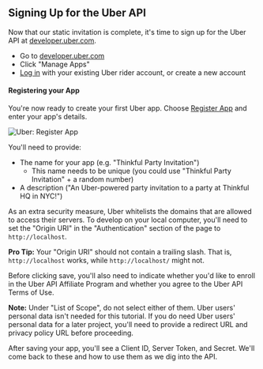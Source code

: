 ## Signing Up for the Uber API

Now that our static invitation is complete, it's time to sign up for the Uber API at [developer.uber.com](https://developer.uber.com/?utm_source=thinkful&utm_campaign=party-invite-guide&utm_medium=link).

- Go to [developer.uber.com](https://developer.uber.com/?utm_source=thinkful&utm_campaign=party-invite-guide&utm_medium=link)
- Click "Manage Apps"
- [Log in](https://login.uber.com/login?utm_source=thinkful&utm_campaign=party-invite-guide&utm_medium=link) with your existing Uber rider account, or create a new account


#### Registering your App

You're now ready to create your first Uber app. Choose [Register App](https://login.uber.com/applications/new?utm_source=thinkful&utm_campaign=party-invite-guide&utm_medium=link) and enter your app's details.

![Uber: Register App](https://cloud.githubusercontent.com/assets/791818/4960931/e0886274-66c8-11e4-943d-8de15574e642.png)

You'll need to provide:

- The name for your app (e.g. "Thinkful Party Invitation")
    - This name needs to be unique (you could use "Thinkful Party Invitation" + a random number)
- A description ("An Uber-powered party invitation to a party at Thinkful HQ in NYC!")

As an extra security measure, Uber whitelists the domains that are allowed to access their servers. To develop on your local computer, you'll need to set the "Origin URI" in the "Authentication" section of the page to `http://localhost`.

__Pro Tip:__ Your "Origin URI" should not contain a trailing slash. That is, `http://localhost` works, while `http://localhost/` might not.

Before clicking save, you'll also need to indicate whether you'd like to enroll in the Uber API Affiliate Program and whether you agree to the Uber API Terms of Use.

__Note:__ Under "List of Scope", do not select either of them. Uber users' personal data isn't needed for this tutorial. If you do need Uber users' personal data for a later project, you'll need to provide a redirect URL and privacy policy URL before proceeding.

After saving your app, you'll see a Client ID, Server Token, and Secret. We'll come back to these and how to use them as we dig into the API.